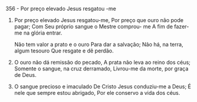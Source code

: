 356 - Por preço elevado Jesus resgatou -me

1. Por preço elevado Jesus resgatou-me,
   Por preço que ouro não pode pagar;
   Com Seu próprio sangue o Mestre comprou- me
   A fim de fazer-me na glória entrar.

   Não tem valor a prato e o ouro
   Para dar a salvação;
   Não há, na terra, algum tesouro
   Que resgate e dê perdão.

2. O ouro não dá remissão do pecado,
   A prata não leva ao reino dos céus;
   Somente o sangue, na cruz derramado,
   Livrou-me da morte, por graça de Deus.

3. O sangue precioso e imaculado
   De Cristo Jesus conduziu-me a Deus;
   É nele que sempre estou abrigado,
   Por ele conservo a vida dos céus.
